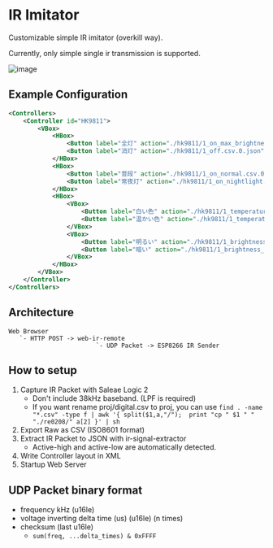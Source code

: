 # IR Imitator
Customizable simple IR imitator (overkill way).

Currently, only simple single ir transmission is supported.

![image](https://github.com/user-attachments/assets/e6441ff6-ce10-4197-ac49-8e65ca5d674f)

## Example Configuration
```xml
<Controllers>
	<Controller id="HK9811">
		<VBox>
			<HBox>
				<Button label="全灯" action="./hk9811/1_on_max_brightness.csv.0.json" />
				<Button label="消灯" action="./hk9811/1_off.csv.0.json" />
			</HBox>
			<HBox>
				<Button label="普段" action="./hk9811/1_on_normal.csv.0.json" />
				<Button label="常夜灯" action="./hk9811/1_on_nightlight.csv.0.json" />
			</HBox>
			<HBox>
				<VBox>
					<Button label="白い色" action="./hk9811/1_temperature_cold.csv.0.json" />
					<Button label="温かい色" action="./hk9811/1_temperature_warm.csv.0.json" />
				</VBox>
				<VBox>
					<Button label="明るい" action="./hk9811/1_brightness_light.csv.0.json" />
					<Button label="暗い" action="./hk9811/1_brightness_dark.csv.0.json" />
				</VBox>
			</HBox>
		</VBox>
	</Controller>
</Controllers>
```

## Architecture
```
Web Browser
   `- HTTP POST -> web-ir-remote
                        `- UDP Packet -> ESP8266 IR Sender
```

## How to setup
1. Capture IR Packet with Saleae Logic 2
   - Don't include 38kHz baseband. (LPF is required)
   - If you want rename proj/digital.csv to proj, you can use `find . -name "*.csv" -type f | awk '{ split($1,a,"/");  print "cp " $1 " "  "./re0208/" a[2] }' | sh`
1. Export Raw as CSV (ISO8601 format)
1. Extract IR Packet to JSON with ir-signal-extractor
   - Active-high and active-low are automatically detected.
1. Write Controller layout in XML
1. Startup Web Server

## UDP Packet binary format
- frequency kHz (u16le)
- voltage inverting delta time (us) (u16le) (n times)
- checksum (last u16le)
  - `sum(freq, ...delta_times) & 0xFFFF`
